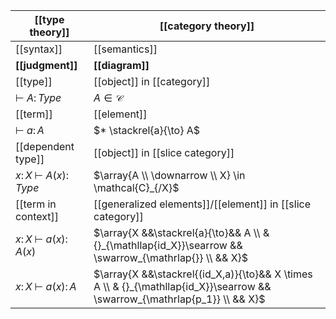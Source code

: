 
| [[type theory]] | [[category theory]] |
|--|--|
| [[syntax]] | [[semantics]] |
| **[[judgment]]** | **[[diagram]]** | 
| [[type]] | [[object]] in [[category]] |
| $\vdash\; A \colon Type$ | $A \in \mathcal{C}$ |
| [[term]] | [[element]] |
| $\vdash\; a \colon A$ | $* \stackrel{a}{\to} A$ |
| [[dependent type]] |  [[object]] in [[slice category]] |
| $x \colon X \;\vdash\; A(x) \colon Type$ | $\array{A \\ \downarrow \\ X} \in \mathcal{C}_{/X}$ |
| [[term in context]] | [[generalized elements]]/[[element]] in [[slice category]] |
| $x \colon X \;\vdash \; a(x)\colon A(x)$ | $\array{X &&\stackrel{a}{\to}&& A \\ & {}_{\mathllap{id_X}}\searrow && \swarrow_{\mathrlap{}} \\ && X}$ |
| $x \colon X \;\vdash \; a(x)\colon A$ | $\array{X &&\stackrel{(id_X,a)}{\to}&& X \times A \\ & {}_{\mathllap{id_X}}\searrow && \swarrow_{\mathrlap{p_1}} \\ && X}$ |



